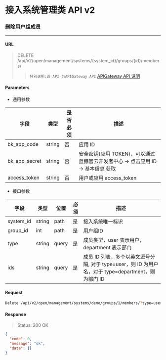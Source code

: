 # 接入系统管理类 API v2
### 删除用户组成员

-------

#### URL

> DELETE /api/v2/open/management/systems/{system_id}/groups/{id}/members/
> > `特别说明:该 API 为APIGateway API` [APIGateway API 说明](../01-Overview/01-BackendAPIvsESBAPI.md)


#### Parameters

* 通用参数

| 字段 |  类型 |是否必须  | 描述  |
|--------|--------|--------|--------|
|bk_app_code|string|否|应用 ID|
|bk_app_secret|string|否|安全密钥(应用 TOKEN)，可以通过 蓝鲸智云开发者中心 -> 点击应用 ID -> 基本信息 获取|
|access_token|string|否|用户或应用 access_token|

* 接口参数

| 字段 | 类型 | 位置 | 必须 | 描述 |
|---|---|---|---|---|
| system_id | string | path | 是 | 接入系统唯一标识 |
| group_id | int | path | 是 | 用户组ID |
| type | string | query | 是 | 成员类型，user 表示用户，department 表示部门 |
| ids | string | query | 是  | 成员 ID 列表，多个以英文逗号分隔, 对于 type=user，则 ID 为用户名，对于 type=department，则为部门 ID |


#### Request
```bash
Delete /api/v2/open/management/systems/demo/groups/1/members/?type=user&ids=admin,test1,test2
```

#### Response

> Status: 200 OK

```json
{
  "code": 0,
  "message": "ok",
  "data": {}
}
```
